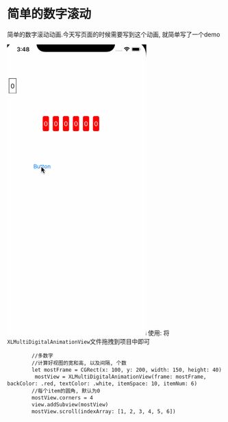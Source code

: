 # 简单的数字滚动
简单的数字滚动动画.今天写页面的时候需要写到这个动画, 就简单写了一个demo

![数字滚动](https://github.com/piaofengqiye/-collection-/blob/master/数字滚动.gif)
使用:
将```XLMultiDigitalAnimationView```文件拖拽到项目中即可

```
        //多数字
        //计算好视图的宽和高, 以及间隔, 个数
        let mostFrame = CGRect(x: 100, y: 200, width: 150, height: 40)
         mostView = XLMultiDigitalAnimationView(frame: mostFrame, backColor: .red, textColor: .white, itemSpace: 10, itemNum: 6)
        //每个item的圆角, 默认为0
        mostView.corners = 4
        view.addSubview(mostView)
        mostView.scroll(indexArray: [1, 2, 3, 4, 5, 6])
```
